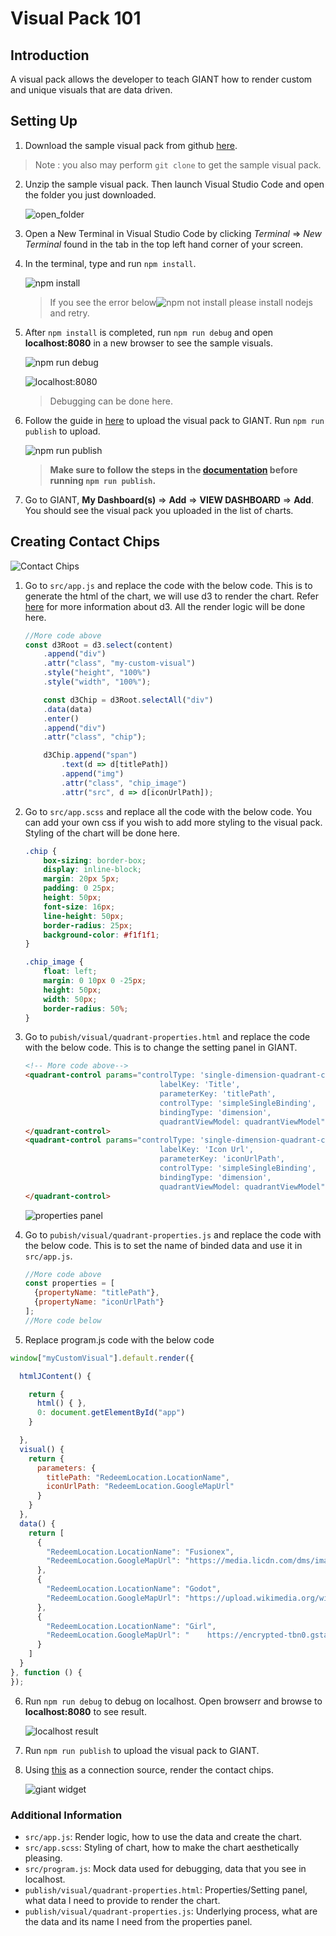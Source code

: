 # Visual Pack 101

## Introduction
A visual pack allows the developer to teach GIANT how to render custom and unique visuals that are data driven.

## Setting Up
1. Download the sample visual pack from github [here](https://github.com/fx-giant/visual-pack-nodejs-sample).
> Note : you also may perform `git clone` to get the sample visual pack.

2. Unzip the sample visual pack. Then launch Visual Studio Code and open the folder you just downloaded.
    
    ![open_folder](./images/open_folder.png)
    
3. Open a New Terminal in Visual Studio Code by clicking *Terminal* => *New Terminal* found in the tab in the top left hand corner of your screen.

4. In the terminal, type and run `npm install`.

    ![npm install](./images/npm-install.PNG)

    > If you see the error below![npm not install](./images/npm-not-installed.png) please install nodejs and retry.


5. After `npm install` is completed, run `npm run debug` and open **localhost:8080** in a new browser to see the sample visuals.

    ![npm run debug](./images/npm-run-debug.PNG)

    ![localhost:8080](./images/localhost.PNG)
    > Debugging can be done here.

6. Follow the guide in [here](https://github.com/fx-giant/visual-pack-nodejs-sample) to upload the visual pack to GIANT. Run `npm run publish` to upload. 

    ![npm run publish](./images/npm-run-publish.PNG)
    > **Make sure to follow the steps in the [documentation](https://github.com/fx-giant/visual-pack-nodejs-sample) before running `npm run publish`.**
7. Go to GIANT, **My Dashboard(s)** => **Add** => **VIEW DASHBOARD** => **Add**. You should see the visual pack you uploaded in the list of charts.

## Creating Contact Chips

![Contact Chips](./images/contact-chips.PNG)

1. Go to `src/app.js` and replace the code with the below code. This is to generate the html of the chart, we will use d3 to render the chart. Refer [here](https://d3js.org/) for more information about d3. All the render logic will be done here.

    ```js
    //More code above
    const d3Root = d3.select(content)
        .append("div")
        .attr("class", "my-custom-visual")
        .style("height", "100%")
        .style("width", "100%");

        const d3Chip = d3Root.selectAll("div")
        .data(data)
        .enter()
        .append("div")
        .attr("class", "chip");

        d3Chip.append("span")
            .text(d => d[titlePath])
            .append("img")
            .attr("class", "chip_image")
            .attr("src", d => d[iconUrlPath]);
    ```



2. Go to `src/app.scss` and replace all the code with the below code. You can add your own css if you wish to add more styling to the visual pack. Styling of the chart will be done here.


    ```css
    .chip {
        box-sizing: border-box;
        display: inline-block;
        margin: 20px 5px;
        padding: 0 25px;
        height: 50px;
        font-size: 16px;
        line-height: 50px;
        border-radius: 25px;
        background-color: #f1f1f1;
    }

    .chip_image {
        float: left;
        margin: 0 10px 0 -25px;
        height: 50px;
        width: 50px;
        border-radius: 50%;
    }
    ```

3. Go to `pubish/visual/quadrant-properties.html` and replace the code with the below code. This is to change the setting panel in GIANT.

    ```html
    <!-- More code above-->
    <quadrant-control params="controlType: 'single-dimension-quadrant-control',
                                  labelKey: 'Title',
                                  parameterKey: 'titlePath', 
                                  controlType: 'simpleSingleBinding', 
                                  bindingType: 'dimension', 
                                  quadrantViewModel: quadrantViewModel">
    </quadrant-control>
    <quadrant-control params="controlType: 'single-dimension-quadrant-control',
                                  labelKey: 'Icon Url',
                                  parameterKey: 'iconUrlPath', 
                                  controlType: 'simpleSingleBinding', 
                                  bindingType: 'dimension', 
                                  quadrantViewModel: quadrantViewModel">
    </quadrant-control>
 
    ```
    
    ![properties panel](./images/properties-panel.PNG)
    
4. Go to `pubish/visual/quadrant-properties.js` and replace the code with the below code. This is to set the name of binded data and use it in `src/app.js`.

    ```js
    //More code above
    const properties = [
      {propertyName: "titlePath"},
      {propertyName: "iconUrlPath"}
    ];
    //More code below
    ```
4. Replace program.js code with the below code
```js
window["myCustomVisual"].default.render({

  htmlJContent() {

    return {
      html() { },
      0: document.getElementById("app")
    }

  },
  visual() {
    return {
      parameters: {
        titlePath: "RedeemLocation.LocationName",
        iconUrlPath: "RedeemLocation.GoogleMapUrl"
      }
    }
  },
  data() {
    return [
      {
        "RedeemLocation.LocationName": "Fusionex",
        "RedeemLocation.GoogleMapUrl": "https://media.licdn.com/dms/image/C4E0BAQFIlv0NZ_C4fQ/company-logo_200_200/0?e=2159024400&v=beta&t=6py2jqEFkTx53HDcRFf0oNyj0t4W8WZKyM53ixT2hFo",
      },
      {
        "RedeemLocation.LocationName": "Godot",
        "RedeemLocation.GoogleMapUrl": "https://upload.wikimedia.org/wikipedia/commons/6/6a/Godot_icon.svg"
      },
      {
        "RedeemLocation.LocationName": "Girl",
        "RedeemLocation.GoogleMapUrl": "	https://encrypted-tbn0.gstatic.com/images?q=tbn:ANd9GcQgmwMTrzbP3jQlxtg0OYnTRNrpnkHFsxUzAW8RzJXLd8Jy4g8vgg"
      }
    ]
  }
}, function () {
});
```
6. Run `npm run debug` to debug on localhost. Open browserr and browse to **localhost:8080** to see result.

    ![localhost result](./images/localhost-image.PNG)
7. Run `npm run publish` to upload the visual pack to GIANT.
8. Using [this](./visual-pack-101.csv) as a connection source, render the contact chips. 

    ![giant widget](./images/giant-widget.PNG)

### Additional Information
- `src/app.js`: Render logic, how to use the data and create the chart.
- `src/app.scss`: Styling of chart, how to make the chart aesthetically pleasing.
- `src/program.js`: Mock data used for debugging, data that you  see in localhost.
- `publish/visual/quadrant-properties.html`: Properties/Setting panel, what data I need to provide to render the chart.
- `publish/visual/quadrant-properties.js`: Underlying process, what are the data and its name I need from the properties panel.